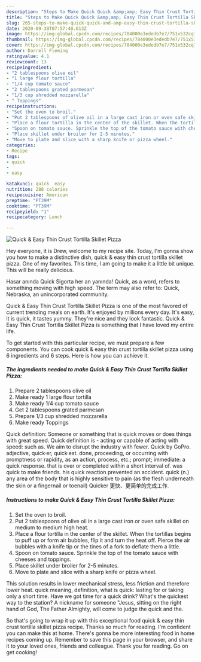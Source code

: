 ```yaml
---
description: "Steps to Make Quick Quick &amp;amp; Easy Thin Crust Tortilla Skillet Pizza"
title: "Steps to Make Quick Quick &amp;amp; Easy Thin Crust Tortilla Skillet Pizza"
slug: 265-steps-to-make-quick-quick-and-amp-easy-thin-crust-tortilla-skillet-pizza
date: 2020-09-30T07:57:40.613Z
image: https://img-global.cpcdn.com/recipes/784000e3ededb7e7/751x532cq70/quick-easy-thin-crust-tortilla-skillet-pizza-recipe-main-photo.jpg
thumbnail: https://img-global.cpcdn.com/recipes/784000e3ededb7e7/751x532cq70/quick-easy-thin-crust-tortilla-skillet-pizza-recipe-main-photo.jpg
cover: https://img-global.cpcdn.com/recipes/784000e3ededb7e7/751x532cq70/quick-easy-thin-crust-tortilla-skillet-pizza-recipe-main-photo.jpg
author: Darrell Fleming
ratingvalue: 4.1
reviewcount: 13
recipeingredient:
- "2 tablespoons olive oil"
- "1 large flour tortilla"
- "1/4 cup tomato sauce"
- "2 tablespoons grated parmesan"
- "1/3 cup shredded mozzarella"
- " Toppings"
recipeinstructions:
- "Set the oven to broil."
- "Put 2 tablespoons of olive oil in a large cast iron or oven safe skillet on medium to medium high heat."
- "Place a flour tortilla in the center of the skillet. When the tortillas begins to puff up or form air bubbles, flip it and turn the heat off. Pierce the air bubbles with a knife tip or the tines of a fork to deflate them a little."
- "Spoon on tomato sauce. Sprinkle the top of the tomato sauce with cheeses and toppings."
- "Place skillet under broiler for 2-5 minutes."
- "Move to plate and slice with a sharp knife or pizza wheel."
categories:
- Recipe
tags:
- quick
- 
- easy

katakunci: quick  easy 
nutrition: 288 calories
recipecuisine: American
preptime: "PT39M"
cooktime: "PT39M"
recipeyield: "1"
recipecategory: Lunch

---
```



![Quick &amp; Easy Thin Crust Tortilla Skillet Pizza](https://img-global.cpcdn.com/recipes/784000e3ededb7e7/751x532cq70/quick-easy-thin-crust-tortilla-skillet-pizza-recipe-main-photo.jpg)

Hey everyone, it is Drew, welcome to my recipe site. Today, I'm gonna show you how to make a distinctive dish, quick &amp; easy thin crust tortilla skillet pizza. One of my favorites. This time, I am going to make it a little bit unique. This will be really delicious.

Hasar anında Quick Sigorta her an yanında! Quick, as a word, refers to something moving with high speed. The term may also refer to: Quick, Nebraska, an unincorporated community.

Quick &amp; Easy Thin Crust Tortilla Skillet Pizza is one of the most favored of current trending meals on earth. It's enjoyed by millions every day. It's easy, it is quick, it tastes yummy. They're nice and they look fantastic. Quick &amp; Easy Thin Crust Tortilla Skillet Pizza is something that I have loved my entire life.


To get started with this particular recipe, we must prepare a few components. You can cook quick &amp; easy thin crust tortilla skillet pizza using 6 ingredients and 6 steps. Here is how you can achieve it.

<!--inarticleads1-->

##### The ingredients needed to make Quick &amp; Easy Thin Crust Tortilla Skillet Pizza:

1. Prepare 2 tablespoons olive oil
1. Make ready 1 large flour tortilla
1. Make ready 1/4 cup tomato sauce
1. Get 2 tablespoons grated parmesan
1. Prepare 1/3 cup shredded mozzarella
1. Make ready  Toppings


Quick definition: Someone or something that is quick moves or does things with great speed. Quick definition is - acting or capable of acting with speed: such as. We aim to disrupt the industry with fewer. Quick by GoPro. adjective, quick·er, quick·est. done, proceeding, or occurring with promptness or rapidity, as an action, process, etc.; prompt; immediate: a quick response. that is over or completed within a short interval of. was quick to make friends. his quick reaction prevented an accident. quick (n.) any area of the body that is highly sensitive to pain (as the flesh underneath the skin or a fingernail or toenail) Quicker 更快、更简单的完成工作. 

<!--inarticleads2-->

##### Instructions to make Quick &amp; Easy Thin Crust Tortilla Skillet Pizza:

1. Set the oven to broil.
1. Put 2 tablespoons of olive oil in a large cast iron or oven safe skillet on medium to medium high heat.
1. Place a flour tortilla in the center of the skillet. When the tortillas begins to puff up or form air bubbles, flip it and turn the heat off. Pierce the air bubbles with a knife tip or the tines of a fork to deflate them a little.
1. Spoon on tomato sauce. Sprinkle the top of the tomato sauce with cheeses and toppings.
1. Place skillet under broiler for 2-5 minutes.
1. Move to plate and slice with a sharp knife or pizza wheel.


This solution results in lower mechanical stress, less friction and therefore lower heat. quick meaning, definition, what is quick: lasting for or taking only a short time. Have we got time for a quick drink? What&#39;s the quickest way to the station? A nickname for someone &#34;Jesus, sitting on the right hand of God, The Father Almighty, will come to judge the quick and the. 

So that's going to wrap it up with this exceptional food quick &amp; easy thin crust tortilla skillet pizza recipe. Thanks so much for reading. I'm confident you can make this at home. There's gonna be more interesting food in home recipes coming up. Remember to save this page in your browser, and share it to your loved ones, friends and colleague. Thank you for reading. Go on get cooking!
